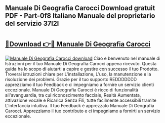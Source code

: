 ## Manuale Di Geografia Carocci Download gratuit PDF - Part-0f8 Italiano Manuale del proprietario del servizio 37l2I

# <h2><a href="http://dfafwsr.blite.top/?on=Manuale+Di+Geografia+Carocci">🔗Download 👉🔴 Manuale Di Geografia Carocci</a></h2>

[![Manuale Di Geografia Carocci download](https://i.imgur.com/lujVjoI.png)](http://dfafwsr.blite.top/?on=Manuale+Di+Geografia+Carocci)
Ciao e benvenuto nel manuale di Istruzioni per il tuo Manuale Di Geografia Carocci appena ricevuto. Questa guida ha lo scopo di aiutarti a capire e gestire con successo il tuo Prodotto. Troverai istruzioni chiare per L'installazione, L'uso, la manutenzione e la risoluzione dei problemi. Grazie per il tuo supporto REDDDDDDD apprezziamo il tuo Feedback e ci impegniamo a fornire un servizio clienti eccezionale. Manuale Di Geografia Carocci è ricco di funzionalità all'avanguardia, tra cui riconoscimento facciale, Realtà Aumentata, attivazione vocale e Ricarica Senza Fili, tutte facilmente accessibili tramite L'interfaccia intuitiva. Il tuo Feedback è apprezzato Manuale Di Geografia Carocci. Apprezziamo il tuo contributo e ci impegniamo a fornirti un servizio eccezionale.
